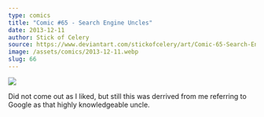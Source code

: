 ```yaml
---
type: comics
title: "Comic #65 - Search Engine Uncles"
date: 2013-12-11
author: Stick of Celery
source: https://www.deviantart.com/stickofcelery/art/Comic-65-Search-Engine-Uncles-419198411
image: /assets/comics/2013-12-11.webp
slug: 66
---
```


![](/assets/comics/2013-12-11.webp)

Did not come out as I liked, but still this was derrived from me referring to Google as that highly knowledgeable uncle.
